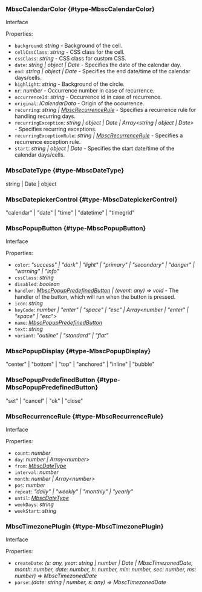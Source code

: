 ### MbscCalendarColor {#type-MbscCalendarColor}

Interface

Properties:
 - `background`: *string*  - Background of the cell.
 - `cellCssClass`: *string*  - CSS class for the cell.
 - `cssClass`: *string*  - CSS class for custom CSS.
 - `date`: *string &#124; object &#124; Date*  - Specifies the date of the calendar day.
 - `end`: *string &#124; object &#124; Date*  - Specifies the end date/time of the calendar days/cells.
 - `highlight`: *string*  - Background of the circle.
 - `nr`: *number*  - Occurrence number in case of recurrence.
 - `occurrenceId`: *string*  - Occurrence id in case of recurrence.
 - `original`: *ICalendarData*  - Origin of the occurrence.
 - `recurring`: *string &#124; [MbscRecurrenceRule](#type-MbscRecurrenceRule)*  - Specifies a recurrence rule for handling recurring days.
 - `recurringException`: *string &#124; object &#124; Date &#124; Array&lt;string &#124; object &#124; Date&gt;*  - Specifies recurring exceptions.
 - `recurringExceptionRule`: *string &#124; [MbscRecurrenceRule](#type-MbscRecurrenceRule)*  - Specifies a recurrence exception rule.
 - `start`: *string &#124; object &#124; Date*  - Specifies the start date/time of the calendar days/cells.

### MbscDateType {#type-MbscDateType}

string &#124; Date &#124; object


### MbscDatepickerControl {#type-MbscDatepickerControl}

"calendar" &#124; "date" &#124; "time" &#124; "datetime" &#124; "timegrid"


### MbscPopupButton {#type-MbscPopupButton}

Interface

Properties:
 - `color`: *"success" &#124; "dark" &#124; "light" &#124; "primary" &#124; "secondary" &#124; "danger" &#124; "warning" &#124; "info"* 
 - `cssClass`: *string* 
 - `disabled`: *boolean* 
 - `handler`: *[MbscPopupPredefinedButton](#type-MbscPopupPredefinedButton) &#124; (event: any) => void*  - The handler of the button, which will run when the button is pressed.
 - `icon`: *string* 
 - `keyCode`: *number &#124; "enter" &#124; "space" &#124; "esc" &#124; Array&lt;number &#124; "enter" &#124; "space" &#124; "esc"&gt;* 
 - `name`: *[MbscPopupPredefinedButton](#type-MbscPopupPredefinedButton)* 
 - `text`: *string* 
 - `variant`: *"outline" &#124; "standard" &#124; "flat"* 

### MbscPopupDisplay {#type-MbscPopupDisplay}

"center" &#124; "bottom" &#124; "top" &#124; "anchored" &#124; "inline" &#124; "bubble"


### MbscPopupPredefinedButton {#type-MbscPopupPredefinedButton}

"set" &#124; "cancel" &#124; "ok" &#124; "close"


### MbscRecurrenceRule {#type-MbscRecurrenceRule}

Interface

Properties:
 - `count`: *number* 
 - `day`: *number &#124; Array&lt;number&gt;* 
 - `from`: *[MbscDateType](#type-MbscDateType)* 
 - `interval`: *number* 
 - `month`: *number &#124; Array&lt;number&gt;* 
 - `pos`: *number* 
 - `repeat`: *"daily" &#124; "weekly" &#124; "monthly" &#124; "yearly"* 
 - `until`: *[MbscDateType](#type-MbscDateType)* 
 - `weekDays`: *string* 
 - `weekStart`: *string* 

### MbscTimezonePlugin {#type-MbscTimezonePlugin}

Interface

Properties:
 - `createDate`: *(s: any, year: string &#124; number &#124; Date &#124; MbscTimezonedDate, month: number, date: number, h: number, min: number, sec: number, ms: number) => MbscTimezonedDate* 
 - `parse`: *(date: string &#124; number, s: any) => MbscTimezonedDate* 

